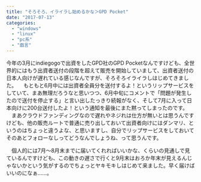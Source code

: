```yaml
---
title: "そろそろ、イライラし始めるかな＞GPD Pocket"
date: "2017-07-13"
categories: 
  - "windows"
  - "linux"
  - "pc系"
  - "戯言"
---
```


今年の3月にindiegogoで出資をしたGPD社のGPD Pocketなんですけども、全世界的にはもう出資者送付の段階を超えて販売を開始していまして、出資者送付の日本人向けが遅れている感じなんですが、そろそろイライラしはじめてきました。 　もともと6月中には出資者全員分を送付するよ！というリップサービスをしていて、まあ無理だろうなと思いつつ、6月中旬にコメントで「問題が発生したので送付を停止する」と言い出したっきり続報がなく、そして7月に入って日本向けに200台送付したよ！という通知を最後にまた黙ってしまったのです。 　まあクラウドファンディングなので遅れやネジれは仕方が無いとは思うんですけども、他の販売ルートで普通に売り出しておいて出資者向けにはダンマリ、というのはちょっと違うよな、と思いますし、自分でリップサービスをしておいてそのあとフォローなしってどうなんでしょうね、って思うんです。

　個人的には7月〜8月末までに届いてくれればいいかな、くらいの見通しで見ているんですけども、この動きの遅さで行くと9月末はおろか年末が見えるんじゃないかという気がするのでちょっとヤキモキしはじめて来ました。早く届けばいいのになぁ……。
